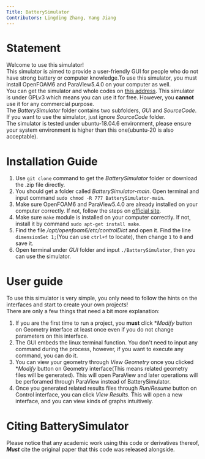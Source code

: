 ```yaml
---
Title: BatterySimulator
Contributors: Lingding Zhang, Yang Jiang
---
```


# Statement
Welcome to use this simulator!   
This simulator is aimed to provide a user-friendly GUI for people who do not have strong battery or computer knowledge.To use this simulator, you must install OpenFOAM6 and ParaView5.4.0 on your computer as well.  
You can get the simulator and whole codes on <a href="https://github.com/KinomotoTomoyo/BatterySimulator">this address</a>. This simulator is under GPLv3 which means you can use it for free. However, you **cannot** use it for any commercial purpose.  
The *BatterySimulator* folder contains two subfolders, *GUI* and *SourceCode*. If you want to use the simulator, just ignore *SourceCode* folder.  
The simulator is tested under ubuntu-18.04.6 environment, please ensure your system environment is higher than this one(ubuntu-20 is also acceptable).

# Installation Guide
1. Use `git clone` command to get the *BatterySimulator* folder or download the .zip file directly.
2. You should get a folder called *BatterySimulator-main*. Open terminal and input command `sudo chmod -R 777 BatterySimulator-main`.
3. Make sure OpenFOAM6 and ParaView5.4.0 are already installed on your computer correctly. If not, follow the steps on <a href="https://openfoam.org/download/6-ubuntu/">official site</a>.
4. Make sure `make` module is installed on your computer correctly. If not, install it by command `sudo apt-get install make`.
5. Find the file */opt/openfoam6/etc/controlDict* and open it. Find the line `dimensionSet 1;`(You can use `ctrl+f` to locate), then change `1` to `0` and save it.
6. Open terminal under *GUI* folder and input `./BatterySimulator`, then you can use the simulator.

# User guide
To use this simulator is very simple, you only need to follow the hints on the interfaces and start to create your own projects!  
There are only a few things that need a bit more explanation:
1. If you are the first time to run a project, you **must** click **Modify* button on Geometry interface at least once even if you do not change parameters on this interface.
2. The GUI embeds the linux terminal function. You don't need to input any command during the process, however, if you want to execute any command, you can do it.
3. You can view your geometry through *View Geometry* once you clicked **Modify* button on Geometry interface(This means related geometry files will be generated). This will open ParaView and later operations will be perforamed through ParaView instead of BatterySimulator.
4. Once you generated related results files through *Run/Resume* button on Control interface, you can click *View Results*. This will open a new interface, and you can view kinds of graphs intuitively.

# Citing BatterySimulator
Please notice that any academic work using this code or derivatives thereof, **_Must_** cite the original paper that this code was released alongside.
